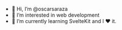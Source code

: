 - 👋 Hi, I’m @oscarsaraza
- 👀 I’m interested in web development
- 🌱 I’m currently learning SvelteKit and I ❤ it.
